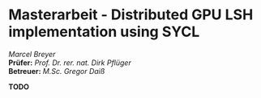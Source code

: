 # Masterarbeit - Distributed GPU LSH implementation using SYCL

_Marcel Breyer_  
**Prüfer:** _Prof. Dr. rer. nat. Dirk Pflüger_  
**Betreuer:** _M.Sc. Gregor Daiß_

**TODO**